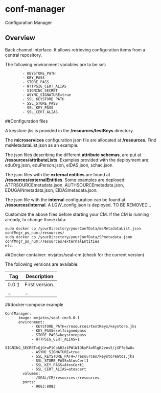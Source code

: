 # conf-manager
Configuration Manager

## Overview  

Back channel interface. It allows retrieving configuration items from a central repository.

The following environment variables are to be set:

            - KEYSTORE_PATH
            - KEY_PASS
            - STORE_PASS
            - HTTPSIG_CERT_ALIAS
            - SIGNING_SECRET
            - ASYNC_SIGNATURE=true
            - SSL_KEYSTORE_PATH
            - SSL_STORE_PASS
            - SSL_KEY_PASS
            - SSL_CERT_ALIAS

##Configuration files

A keystore.jks is provided in the **/resources/testKeys** directory.

The **microservices** configuration json file are allocated at **/resources**. Find msMetadataList.json as an example. 

The json files describing the different **attribute schemas**, are put at **/resources/attributeLists**. Examples provided with the deployment are: eduOrg.json, eduPerson.json, eIDAS.json, schac.json.

The json files with the **external entities** are found at **/resources/externalEntities**. Some examples are deployed: ATTRSOURCEmetadata.json, AUTHSOURCEmetadata.json, EDUGAINmetadata.json, EIDASmetadata.json. 

The json file with the **internal** configuration can be found at **/resources/internal**. A LGW_config.json is deployed. TO BE REMOVED...

Customize the above files before starting your CM. If the CM is running already, to change those data:
```
sudo docker cp /yourDirectory/yourConfData/msMetadataList.json confMngr_ps_num:/resources/
sudo docker cp /yourDirectory/yourConfData/SPmetadata.json confMngr_ps_num:/resources/externalEntities
etc.
```


##Docker container: mvjatos/seal-cm (check for the current version)

The following versions are available:

|**Tag**|**Description**|
| ------ | ------ |
| 0.0.1| First version.|
| ...| ...| 



##docker-compose example

```
ConfManager:
      image: mvjatos/seal-cm:0.0.1 
      environment:
            - KEYSTORE_PATH=/resources/testKeys/keystore.jks
            - KEY_PASS=selfsignedpass
            - STORE_PASS=keystorepass
            - HTTPSIG_CERT_ALIAS=1
            - SIGNING_SECRET=QjG+wP1CbAH2z4PWlWIDkxP4oRlgK2vos5/jXFfeBw8=
            - ASYNC_SIGNATURE=true
            - SSL_KEYSTORE_PATH=/resources/keystoreatos.jks
            - SSL_STORE_PASS=AtosCert1
            - SSL_KEY_PASS=AtosCert1
            - SSL_CERT_ALIAS=atoscert
        volumes:
            - /SEAL/CM/resources:/resources
        ports:
            - 9083:8083